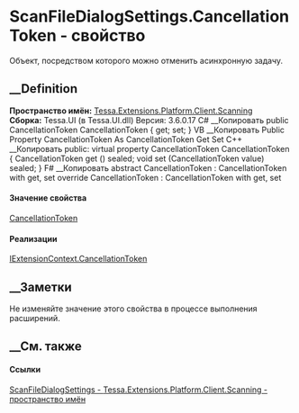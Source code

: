 # ScanFileDialogSettings.CancellationToken - свойство
Объект, посредством которого можно отменить асинхронную задачу.
##  __Definition
 **Пространство имён:**
[Tessa.Extensions.Platform.Client.Scanning](N_Tessa_Extensions_Platform_Client_Scanning.htm)  
 **Сборка:** Tessa.UI (в Tessa.UI.dll) Версия: 3.6.0.17
C# __Копировать
     public CancellationToken CancellationToken { get; set; }
VB __Копировать
     Public Property CancellationToken As CancellationToken
    	Get
    	Set
C++ __Копировать
     public:
    virtual property CancellationToken CancellationToken {
    	CancellationToken get () sealed;
    	void set (CancellationToken value) sealed;
    }
F# __Копировать
     abstract CancellationToken : CancellationToken with get, set
    override CancellationToken : CancellationToken with get, set
#### Значение свойства
[CancellationToken](https://learn.microsoft.com/dotnet/api/system.threading.cancellationtoken)
#### Реализации
[IExtensionContext.CancellationToken](P_Tessa_Extensions_IExtensionContext_CancellationToken.htm)  
##  __Заметки
Не изменяйте значение этого свойства в процессе выполнения расширений.
##  __См. также
#### Ссылки
[ScanFileDialogSettings -
](T_Tessa_Extensions_Platform_Client_Scanning_ScanFileDialogSettings.htm)
[Tessa.Extensions.Platform.Client.Scanning - пространство
имён](N_Tessa_Extensions_Platform_Client_Scanning.htm)
